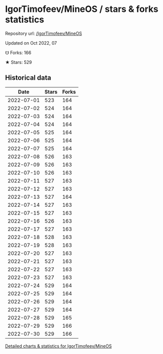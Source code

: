 # IgorTimofeev/MineOS / stars & forks statistics

Repository url: [/IgorTimofeev/MineOS](https://github.com/IgorTimofeev/MineOS)

Updated on Oct 2022, 07

☋ Forks: 166

★ Stars: 529

## Historical data
| Date | Stars | Forks |
|------|-------|-------|
| 2022-07-01 | 523 | 164 | 
| 2022-07-02 | 524 | 164 | 
| 2022-07-03 | 524 | 164 | 
| 2022-07-04 | 524 | 164 | 
| 2022-07-05 | 525 | 164 | 
| 2022-07-06 | 525 | 164 | 
| 2022-07-07 | 525 | 164 | 
| 2022-07-08 | 526 | 163 | 
| 2022-07-09 | 526 | 163 | 
| 2022-07-10 | 526 | 163 | 
| 2022-07-11 | 527 | 163 | 
| 2022-07-12 | 527 | 163 | 
| 2022-07-13 | 527 | 164 | 
| 2022-07-14 | 527 | 163 | 
| 2022-07-15 | 527 | 163 | 
| 2022-07-16 | 526 | 163 | 
| 2022-07-17 | 527 | 163 | 
| 2022-07-18 | 528 | 163 | 
| 2022-07-19 | 528 | 163 | 
| 2022-07-20 | 527 | 163 | 
| 2022-07-21 | 527 | 163 | 
| 2022-07-22 | 527 | 163 | 
| 2022-07-23 | 527 | 163 | 
| 2022-07-24 | 529 | 164 | 
| 2022-07-25 | 529 | 164 | 
| 2022-07-26 | 529 | 164 | 
| 2022-07-27 | 529 | 164 | 
| 2022-07-28 | 529 | 165 | 
| 2022-07-29 | 529 | 166 | 
| 2022-07-30 | 529 | 166 | 


[Detailed charts & statistics for IgorTimofeev/MineOS](https://reviewgithub.com/rep/IgorTimofeev/MineOS)
